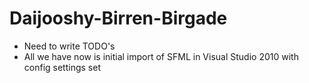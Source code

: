 Daijooshy-Birren-Birgade
========================

- Need to write TODO's
- All we have now is initial import of SFML in Visual Studio 2010 with config settings set
